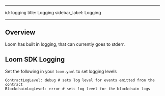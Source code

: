 * * *

id: logging title: Logging sidebar_label: Logging

* * *

## Overview

Loom has built in logging, that can currently goes to stderr.

## Loom SDK Logging

Set the following in your `loom.yaml` to set logging levels

    ContractLogLevel: debug # sets log level for events emitted from the contract
    BlockchainLogLevel: error # sets log level for the blockchain logs